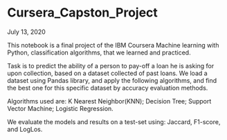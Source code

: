 # Cursera_Capston_Project
July 13, 2020

This notebook is a final project of the IBM Coursera Machine learning with Python, classification algorithms, that we learned and practiced.

Task is to predict the ability of a person to pay-off a loan he is asking for upon collection, based on a dataset collected of past loans.
We load a dataset using Pandas library, and apply the following algorithms, and find the best one for this specific dataset by accuracy evaluation methods.

Algorithms used are: K Nearest Neighbor(KNN); Decision Tree; Support Vector Machine; Logistic Regression.

We evaluate the models and results on a test-set using: Jaccard,	F1-score, and LogLos.
